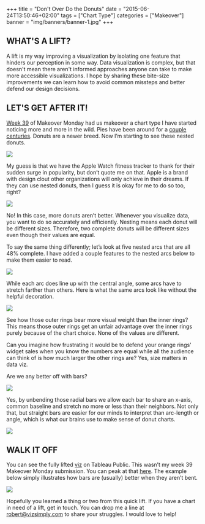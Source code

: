 +++
title = "Don't Over Do the Donuts"
date = "2015-06-24T13:50:46+02:00"
tags = ["Chart Type"]
categories = ["Makeover"]
banner = "img/banners/banner-1.jpg"
+++

## WHAT'S A LIFT?
A lift is my way improving a visualization by isolating one feature that hinders our perception in some way. Data visualization is complex, but that doesn't mean there aren't informed approaches anyone can take to make more accessible visualizations. I hope by sharing these bite-size improvements we can learn how to avoid common missteps and better defend our design decisions.

## LET'S GET AFTER IT!
[Week 39](http://www.nielsen.com/content/dam/nielsenglobal/eu/docs/pdf/Global%20Ingredient%20and%20Out-of-Home%20Dining%20Trends%20Report%20FINAL%20(1).pdf) of Makeover Monday had us makeover a chart type I have started noticing more and more in the wild. Pies have been around for a [couple centuries](https://research.tableau.com/sites/default/files/Skau-EuroVis-2016.pdf). Donuts are a newer breed. Now I’m starting to see these nested donuts.

![](/img/post-11/original-viz.png)

My guess is that we have the Apple Watch fitness tracker to thank for their sudden surge in popularity, but don’t quote me on that. Apple is a brand with design clout other organizations will only achieve in their dreams. If they can use nested donuts, then I guess it is okay for me to do so too, right?

![](/img/post-11/apple-watch.png)

No! In this case, more donuts aren’t better. Whenever you visualize data, you want to do so accurately and efficiently. Nesting means each donut will be different sizes. Therefore, two complete donuts will be different sizes even though their values are equal.

To say the same thing differently; let’s look at five nested arcs that are all 48% complete. I have added a couple features to the nested arcs below to make them easier to read.

![](/img/post-11/arc-length-comparison.png)

While each arc does line up with the central angle, some arcs have to stretch farther than others. Here is what the same arcs look like without the helpful decoration.

![](/img/post-11/just-arcs.png)

See how those outer rings bear more visual weight than the inner rings? This means those outer rings get an unfair advantage over the inner rings purely because of the chart choice. None of the values are different.

Can you imagine how frustrating it would be to defend your orange rings' widget sales when you know the numbers are equal while all the audience can think of is how much larger the other rings are? Yes, size matters in data viz.

Are we any better off with bars?

![](/img/post-11/straight-lines.png)

Yes, by unbending those radial bars we allow each bar to share an x-axis, common baseline and stretch no more or less than their neighbors. Not only that, but straight bars are easier for our minds to interpret than arc-length or angle, which is what our brains use to make sense of donut charts.

![](/img/post-11/arc-length.png)

## WALK IT OFF
You can see the fully lifted [viz](https://public.tableau.com/views/Barsarebetter/Barsarebetter?:embed=y&:display_count=yes&publish=yes) on Tableau Public. This wasn’t my week 39 Makeover Monday submission. You can peak at that [here](https://public.tableau.com/profile/robert.crocker#!/vizhome/workspace_0/workspace). The example below simply illustrates how bars are (usually) better when they aren’t bent.

![](/img/post-11/final-viz.png)

Hopefully you learned a thing or two from this quick lift. If you have a chart in need of a lift, get in touch. You can drop me a line at [robert@vizsimply.com](mailto:robert@vizsimply.com) to share your struggles. I would love to help!